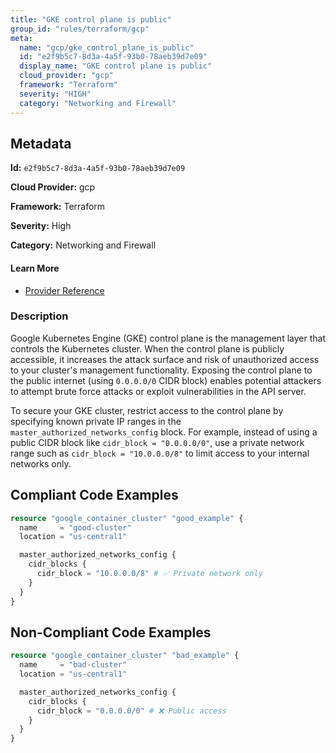 ```yaml
---
title: "GKE control plane is public"
group_id: "rules/terraform/gcp"
meta:
  name: "gcp/gke_control_plane_is_public"
  id: "e2f9b5c7-8d3a-4a5f-93b0-78aeb39d7e09"
  display_name: "GKE control plane is public"
  cloud_provider: "gcp"
  framework: "Terraform"
  severity: "HIGH"
  category: "Networking and Firewall"
---
```

## Metadata

**Id:** `e2f9b5c7-8d3a-4a5f-93b0-78aeb39d7e09`

**Cloud Provider:** gcp

**Framework:** Terraform

**Severity:** High

**Category:** Networking and Firewall

#### Learn More

 - [Provider Reference](https://registry.terraform.io/providers/hashicorp/google/latest/docs/resources/container_cluster#master_authorized_networks_config)

### Description

 Google Kubernetes Engine (GKE) control plane is the management layer that controls the Kubernetes cluster. When the control plane is publicly accessible, it increases the attack surface and risk of unauthorized access to your cluster's management functionality. Exposing the control plane to the public internet (using `0.0.0.0/0` CIDR block) enables potential attackers to attempt brute force attacks or exploit vulnerabilities in the API server.

To secure your GKE cluster, restrict access to the control plane by specifying known private IP ranges in the `master_authorized_networks_config` block. For example, instead of using a public CIDR block like `cidr_block = "0.0.0.0/0"`, use a private network range such as `cidr_block = "10.0.0.0/8"` to limit access to your internal networks only.


## Compliant Code Examples
```terraform
resource "google_container_cluster" "good_example" {
  name     = "good-cluster"
  location = "us-central1"

  master_authorized_networks_config {
    cidr_blocks {
      cidr_block = "10.0.0.0/8" # ✅ Private network only
    }
  }
}

```
## Non-Compliant Code Examples
```terraform
resource "google_container_cluster" "bad_example" {
  name     = "bad-cluster"
  location = "us-central1"

  master_authorized_networks_config {
    cidr_blocks {
      cidr_block = "0.0.0.0/0" # ❌ Public access
    }
  }
}

```